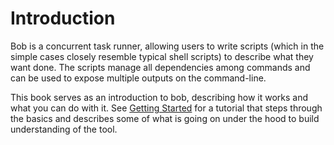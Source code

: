 # Introduction

Bob is a concurrent task runner, allowing users to write scripts (which in the
simple cases closely resemble typical shell scripts) to describe what they want
done. The scripts manage all dependencies among commands and can be used to
expose multiple outputs on the command-line.

This book serves as an introduction to bob, describing how it works and what you
can do with it. See [Getting Started](tutorial/intro.md) for a tutorial that
steps through the basics and describes some of what is going on under the hood
to build understanding of the tool.
